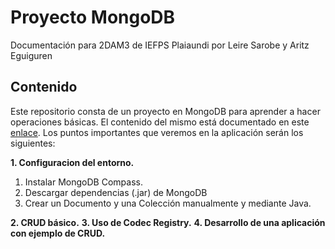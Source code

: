 # Proyecto MongoDB
Documentación para 2DAM3 de IEFPS Plaiaundi por Leire Sarobe y Aritz Eguiguren

## Contenido
Este repositorio consta de un proyecto en MongoDB para aprender a hacer operaciones básicas.
El contenido del mismo está documentado en este 
[enlace](https://docs.google.com/document/d/1nQqoi-I0ivDocy2tTgMkLLzl5P_Y1rcaKr9Za6_c6rk/edit?usp=sharing). Los puntos
importantes que veremos en la aplicación serán los siguientes:

**1. Configuracion del entorno.**
   1. Instalar MongoDB Compass.
   2. Descargar dependencias (.jar) de MongoDB
   3. Crear un Documento y una Colección manualmente y mediante Java.
   
**2. CRUD básico.**
**3. Uso de Codec Registry.**
**4. Desarrollo de una aplicación con ejemplo de CRUD.**